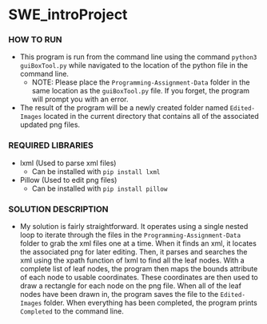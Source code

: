 # SWE_introProject

### HOW TO RUN
- This program is run from the command line using the command `python3 guiBoxTool.py` while navigated to the location of the python file in the command line.
  - NOTE: Please place the `Programming-Assignment-Data` folder in the same location as the `guiBoxTool.py` file. If you forget, the program will prompt you with an error.
- The result of the program will be a newly created folder named `Edited-Images` located in the current directory that contains all of the associated updated png files.

### REQUIRED LIBRARIES
- lxml (Used to parse xml files)
  - Can be installed with `pip install lxml`
- Pillow (Used to edit png files)
  - Can be installed with `pip install pillow`
 
### SOLUTION DESCRIPTION
- My solution is fairly straightforward. It operates using a single nested loop to iterate through the files in the `Programming-Assignment-Data` folder to grab the xml files one at a time. When it finds an xml, it locates the associated png for later editing. Then, it parses and searches the xml using the xpath function of lxml to find all the leaf nodes. With a complete list of leaf nodes, the program then maps the bounds attribute of each node to usable coordinates. These coordinates are then used to draw a rectangle for each node on the png file. When all of the leaf nodes have been drawn in, the program saves the file to the `Edited-Images` folder. When everything has been completed, the program prints `Completed` to the command line.
